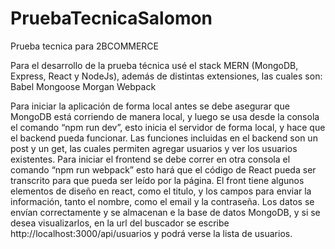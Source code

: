 # PruebaTecnicaSalomon
Prueba tecnica para 2BCOMMERCE

Para el desarrollo de la prueba técnica usé el stack MERN (MongoDB, Express, React y NodeJs), además de distintas extensiones, las cuales son:
Babel
Mongoose
Morgan
Webpack


Para iniciar la aplicación de forma local antes se debe asegurar que MongoDB está corriendo de manera local, y luego se usa desde la consola el comando “npm run dev”, esto inicia el servidor de forma local, y hace que el backend pueda funcionar.
Las funciones incluidas en el backend son un post y un get, las cuales permiten agregar usuarios y ver los usuarios existentes.
Para iniciar el frontend se debe correr en otra consola el comando “npm run webpack” esto hará que el código de React pueda ser transcrito para que pueda ser leído por la página. El front tiene algunos elementos de diseño en react, como el titulo, y los campos para enviar la información, tanto el nombre, como el email y la contraseña. Los datos se envían correctamente y se almacenan e la base de datos MongoDB, y si se desea visualizarlos, en la url del buscador se escribe http://localhost:3000/api/usuarios y podrá verse la lista de usuarios.
